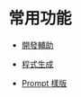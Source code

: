 # 常用功能

- [開發輔助](./basic-features-dev-assist.md)

- [程式生成](basic-features-codegen.md)

- [Prompt 樣版](basic-features-general-prompt.md)

